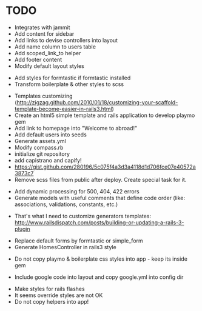 # TODO
- Integrates with jammit
- Add content for sidebar
- Add links to devise controllers into layout
- Add name column to users table
- Add scoped_link_to helper
- Add footer content
- Modify default layout styles
* Add styles for formtastic if formtastic installed
* Transform boilerplate & other styles to scss
- Templates customizing (http://zigzag.github.com/2010/01/18/customizing-your-scaffold-template-become-easier-in-rails3.html)
- Create an html5 simple template and rails application to develop playmo gem
- Add link to homepage into "Welcome to abroad!"
- Add default users into seeds
- Generate assets.yml
- Modify compass.rb
- initialize git repository
- add capistrano and capify!
- https://gist.github.com/280196/5c075f4a3d3a4118d1d706fce07e40572a3873c7
- Remove scss files from public after deploy. Create special task for it.
* Add dynamic processing for 500, 404, 422 errors
* Generate models with useful comments that define code order (like: associations, validations, constants, etc.)
- That's what I need to customize generators templates: http://www.railsdispatch.com/posts/building-or-updating-a-rails-3-plugin
* Replace default forms by formtastic or simple_form
* Generate HomesController in rails3 style
- Do not copy playmo & boilerplate css styles into app - keep its inside gem
* Include google code into layout and copy google.yml into config dir
- Make styles for rails flashes
- It seems override styles are not OK
- Do not copy helpers into app!
